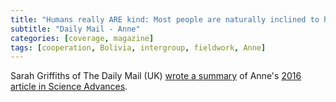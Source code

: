 ```yaml
---
title: "Humans really ARE kind: Most people are naturally inclined to help strangers and share limited resources"
subtitle: "Daily Mail - Anne"
categories: [coverage, magazine]
tags: [cooperation, Bolivia, intergroup, fieldwork, Anne]
---
```

Sarah Griffiths of The Daily Mail (UK) [wrote a summary](https://www.dailymail.co.uk/sciencetech/article-3725199/Humans-really-kind-people-naturally-inclined-help-strangers-share-limited-resources.html) of Anne's [2016 article in Science Advances](https://www.nature.com/articles/srep30435).
